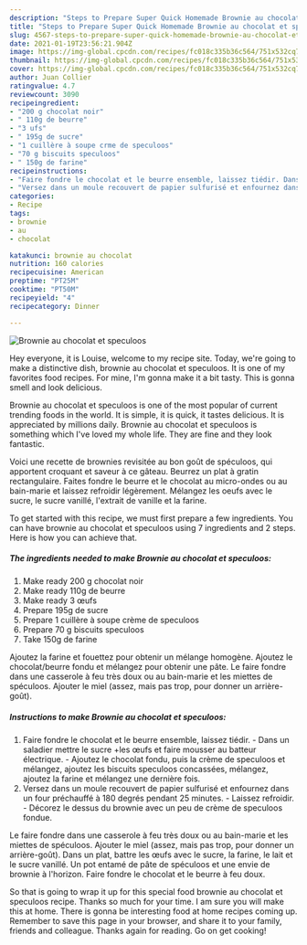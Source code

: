 ```yaml
---
description: "Steps to Prepare Super Quick Homemade Brownie au chocolat et speculoos"
title: "Steps to Prepare Super Quick Homemade Brownie au chocolat et speculoos"
slug: 4567-steps-to-prepare-super-quick-homemade-brownie-au-chocolat-et-speculoos
date: 2021-01-19T23:56:21.904Z
image: https://img-global.cpcdn.com/recipes/fc018c335b36c564/751x532cq70/brownie-au-chocolat-et-speculoos-photo-principale-de-la-recette.jpg
thumbnail: https://img-global.cpcdn.com/recipes/fc018c335b36c564/751x532cq70/brownie-au-chocolat-et-speculoos-photo-principale-de-la-recette.jpg
cover: https://img-global.cpcdn.com/recipes/fc018c335b36c564/751x532cq70/brownie-au-chocolat-et-speculoos-photo-principale-de-la-recette.jpg
author: Juan Collier
ratingvalue: 4.7
reviewcount: 3090
recipeingredient:
- "200 g chocolat noir"
- " 110g de beurre"
- "3 ufs"
- " 195g de sucre"
- "1 cuillère à soupe crme de speculoos"
- "70 g biscuits speculoos"
- " 150g de farine"
recipeinstructions:
- "Faire fondre le chocolat et le beurre ensemble, laissez tiédir. Dans un saladier mettre le sucre +les œufs et faire mousser au batteur électrique. Ajoutez le chocolat fondu, puis la crème de speculoos et mélangez, ajoutez les biscuits speculoos concassées, mélangez, ajoutez la farine et mélangez une dernière fois."
- "Versez dans un moule recouvert de papier sulfurisé et enfournez dans un four préchauffé à 180 degrés pendant 25 minutes. Laissez refroidir. Décorez le dessus du brownie avec un peu de crème de speculoos fondue."
categories:
- Recipe
tags:
- brownie
- au
- chocolat

katakunci: brownie au chocolat 
nutrition: 160 calories
recipecuisine: American
preptime: "PT25M"
cooktime: "PT50M"
recipeyield: "4"
recipecategory: Dinner

---
```



![Brownie au chocolat et speculoos](https://img-global.cpcdn.com/recipes/fc018c335b36c564/751x532cq70/brownie-au-chocolat-et-speculoos-photo-principale-de-la-recette.jpg)

Hey everyone, it is Louise, welcome to my recipe site. Today, we're going to make a distinctive dish, brownie au chocolat et speculoos. It is one of my favorites food recipes. For mine, I'm gonna make it a bit tasty. This is gonna smell and look delicious.

Brownie au chocolat et speculoos is one of the most popular of current trending foods in the world. It is simple, it is quick, it tastes delicious. It is appreciated by millions daily. Brownie au chocolat et speculoos is something which I've loved my whole life. They are fine and they look fantastic.

Voici une recette de brownies revisitée au bon goût de spéculoos, qui apportent croquant et saveur à ce gâteau. Beurrez un plat à gratin rectangulaire. Faites fondre le beurre et le chocolat au micro-ondes ou au bain-marie et laissez refroidir légèrement. Mélangez les oeufs avec le sucre, le sucre vanillé, l&#39;extrait de vanille et la farine.


To get started with this recipe, we must first prepare a few ingredients. You can have brownie au chocolat et speculoos using 7 ingredients and 2 steps. Here is how you can achieve that.

<!--inarticleads1-->

##### The ingredients needed to make Brownie au chocolat et speculoos:

1. Make ready 200 g chocolat noir
1. Make ready  110g de beurre
1. Make ready 3 œufs
1. Prepare  195g de sucre
1. Prepare 1 cuillère à soupe crème de speculoos
1. Prepare 70 g biscuits speculoos
1. Take  150g de farine


Ajoutez la farine et fouettez pour obtenir un mélange homogène. Ajoutez le chocolat/beurre fondu et mélangez pour obtenir une pâte. Le faire fondre dans une casserole à feu très doux ou au bain-marie et les miettes de spéculoos. Ajouter le miel (assez, mais pas trop, pour donner un arrière-goût). 

<!--inarticleads2-->

##### Instructions to make Brownie au chocolat et speculoos:

1. Faire fondre le chocolat et le beurre ensemble, laissez tiédir. - Dans un saladier mettre le sucre +les œufs et faire mousser au batteur électrique. - Ajoutez le chocolat fondu, puis la crème de speculoos et mélangez, ajoutez les biscuits speculoos concassées, mélangez, ajoutez la farine et mélangez une dernière fois.
1. Versez dans un moule recouvert de papier sulfurisé et enfournez dans un four préchauffé à 180 degrés pendant 25 minutes. - Laissez refroidir. - Décorez le dessus du brownie avec un peu de crème de speculoos fondue.


Le faire fondre dans une casserole à feu très doux ou au bain-marie et les miettes de spéculoos. Ajouter le miel (assez, mais pas trop, pour donner un arrière-goût). Dans un plat, battre les œufs avec le sucre, la farine, le lait et le sucre vanillé. Un pot entamé de pâte de spéculoos et une envie de brownie à l&#39;horizon. Faire fondre le chocolat et le beurre à feu doux. 

So that is going to wrap it up for this special food brownie au chocolat et speculoos recipe. Thanks so much for your time. I am sure you will make this at home. There is gonna be interesting food at home recipes coming up. Remember to save this page in your browser, and share it to your family, friends and colleague. Thanks again for reading. Go on get cooking!
